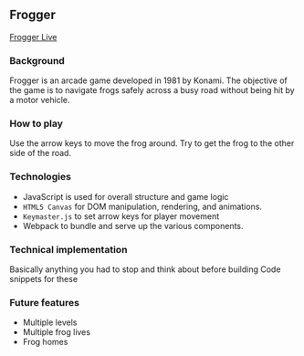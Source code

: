 ## Frogger

[Frogger Live][link]

[link]: https://alissara.github.io/Frogger/

### Background

Frogger is an arcade game developed in 1981 by Konami. The objective of the game is to navigate frogs safely across a busy road without being hit by a motor vehicle.

### How to play

Use the arrow keys to move the frog around. Try to get the frog to the other side of the road.

### Technologies

- JavaScript is used for overall structure and game logic
- `HTML5 Canvas` for DOM manipulation, rendering, and animations.
- `Keymaster.js` to set arrow keys for player movement
- Webpack to bundle and serve up the various components.

### Technical implementation

Basically anything you had to stop and think about before building
Code snippets for these

### Future features

- Multiple levels
- Multiple frog lives
- Frog homes
